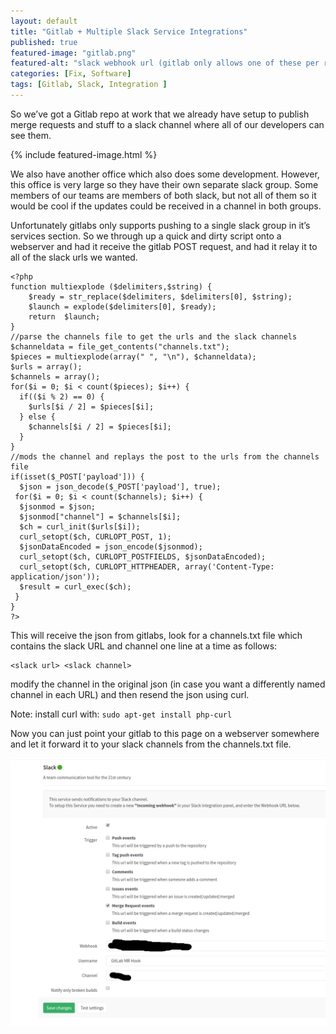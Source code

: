 ```yaml
---
layout: default
title: "Gitlab + Multiple Slack Service Integrations"
published: true
featured-image: "gitlab.png"
featured-alt: "slack webhook url (gitlab only allows one of these per repo, corresponding to one slack group)"
categories: [Fix, Software]
tags: [Gitlab, Slack, Integration ]
---
```

So we’ve got a Gitlab repo at work that we already have setup to publish merge requests and stuff to a slack channel where all of our developers can see them.

{% include featured-image.html %}

We also have another office which also does some development. However, this office is very large so they have their own separate slack group. Some members of our teams are members of both slack, but not all of them so it would be cool if the updates could be received in a channel in both groups.

Unfortunately gitlabs only supports pushing to a single slack group in it’s services section. So we through up a quick and dirty script onto a webserver and had it receive the gitlab POST request, and had it relay it to all of the slack urls we wanted.

```
<?php
function multiexplode ($delimiters,$string) {
    $ready = str_replace($delimiters, $delimiters[0], $string);
    $launch = explode($delimiters[0], $ready);
    return  $launch;
}
//parse the channels file to get the urls and the slack channels
$channeldata = file_get_contents("channels.txt");
$pieces = multiexplode(array(" ", "\n"), $channeldata);
$urls = array();
$channels = array();
for($i = 0; $i < count($pieces); $i++) {
  if(($i % 2) == 0) {
    $urls[$i / 2] = $pieces[$i];
  } else {
    $channels[$i / 2] = $pieces[$i];
  }
}
//mods the channel and replays the post to the urls from the channels file
if(isset($_POST['payload'])) {
  $json = json_decode($_POST['payload'], true);
 for($i = 0; $i < count($channels); $i++) {
  $jsonmod = $json;
  $jsonmod["channel"] = $channels[$i];
  $ch = curl_init($urls[$i]);
  curl_setopt($ch, CURLOPT_POST, 1);
  $jsonDataEncoded = json_encode($jsonmod);
  curl_setopt($ch, CURLOPT_POSTFIELDS, $jsonDataEncoded);
  curl_setopt($ch, CURLOPT_HTTPHEADER, array('Content-Type: application/json'));
  $result = curl_exec($ch);
 }
}
?>
```
This will receive the json from gitlabs, look for a channels.txt file which contains the slack URL and channel one line at a time as follows:

```
<slack url> <slack channel>
```

modify the channel in the original json (in case you want a differently named channel in each URL) and then resend the json using curl.

Note: install curl with: `sudo apt-get install php-curl`

Now you can just point your gitlab to this page on a webserver somewhere and let it forward it to your slack channels from the channels.txt file.

![the gitlab slack service integration where you can only set one url. Put the url to your php page here.](/assets/img/slack-gitlab.png)

